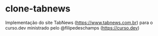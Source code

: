 # clone-tabnews

Implementação do site TabNews (https://www.tabnews.com.br) para o curso.dev ministrado pelo @filipedeschamps (https://curso.dev)

